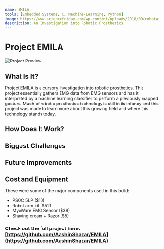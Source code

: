 ```yaml
---
name: EMILA
tools: [Embedded-Systems, C, Machine-Learning, Python]
image: https://www.sciencefriday.com/wp-content/uploads/2018/09/robotarm.png
description: An Investigation into Robotic Prosthetics
---
```


# Project EMILA
![Project Preview](http://ashazar.me/assets/EMILA-GIF.gif)

## What Is It?
Project EMILA is a cursory investigation into robotic prosthetics. This project essentially gathers EMG data from EMG sensors and has it interpreted by a machine learning classifier to perform a previously mapped gesture. Much of robotic prosthetics technology is still in its infancy and this project was made to learn more about this growing field and where this technology stands today.

## How Does It Work?

## Biggest Challenges

## Future Improvements

## Cost and Equipment
These were some of the major components used in this build:

-   PSOC 5LP ($10)
-   Robot arm kit ($52)
-   MyoWare EMG Sensor ($38)
-   Shaving cream + Razor ($5)

### Check out the full project here: [https://github.com/AashinShazar/EMILA](https://github.com/AashinShazar/EMILA)


